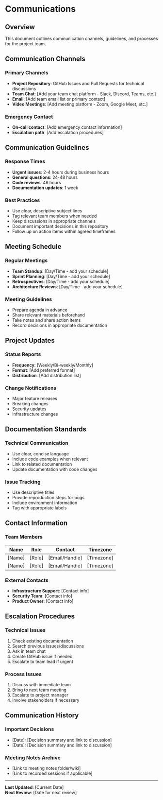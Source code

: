 # Communications

## Overview
This document outlines communication channels, guidelines, and processes for the project team.

## Communication Channels

### Primary Channels
- **Project Repository**: GitHub Issues and Pull Requests for technical discussions
- **Team Chat**: [Add your team chat platform - Slack, Discord, Teams, etc.]
- **Email**: [Add team email list or primary contact]
- **Video Meetings**: [Add meeting platform - Zoom, Google Meet, etc.]

### Emergency Contact
- **On-call contact**: [Add emergency contact information]
- **Escalation path**: [Add escalation procedures]

## Communication Guidelines

### Response Times
- **Urgent issues**: 2-4 hours during business hours
- **General questions**: 24-48 hours
- **Code reviews**: 48 hours
- **Documentation updates**: 1 week

### Best Practices
- Use clear, descriptive subject lines
- Tag relevant team members when needed
- Keep discussions in appropriate channels
- Document important decisions in this repository
- Follow up on action items within agreed timeframes

## Meeting Schedule

### Regular Meetings
- **Team Standup**: [Day/Time - add your schedule]
- **Sprint Planning**: [Day/Time - add your schedule]
- **Retrospectives**: [Day/Time - add your schedule]
- **Architecture Reviews**: [Day/Time - add your schedule]

### Meeting Guidelines
- Prepare agenda in advance
- Share relevant materials beforehand
- Take notes and share action items
- Record decisions in appropriate documentation

## Project Updates

### Status Reports
- **Frequency**: [Weekly/Bi-weekly/Monthly]
- **Format**: [Add preferred format]
- **Distribution**: [Add distribution list]

### Change Notifications
- Major feature releases
- Breaking changes
- Security updates
- Infrastructure changes

## Documentation Standards

### Technical Communication
- Use clear, concise language
- Include code examples when relevant
- Link to related documentation
- Update documentation with code changes

### Issue Tracking
- Use descriptive titles
- Provide reproduction steps for bugs
- Include environment information
- Tag with appropriate labels

## Contact Information

### Team Members
| Name | Role | Contact | Timezone |
|------|------|---------|----------|
| [Name] | [Role] | [Email/Handle] | [Timezone] |
| [Name] | [Role] | [Email/Handle] | [Timezone] |

### External Contacts
- **Infrastructure Support**: [Contact info]
- **Security Team**: [Contact info]
- **Product Owner**: [Contact info]

## Escalation Procedures

### Technical Issues
1. Check existing documentation
2. Search previous issues/discussions
3. Ask in team chat
4. Create GitHub issue if needed
5. Escalate to team lead if urgent

### Process Issues
1. Discuss with immediate team
2. Bring to next team meeting
3. Escalate to project manager
4. Involve stakeholders if necessary

## Communication History

### Important Decisions
- [Date]: [Decision summary and link to discussion]
- [Date]: [Decision summary and link to discussion]

### Meeting Notes Archive
- [Link to meeting notes folder/wiki]
- [Link to recorded sessions if applicable]

---

**Last Updated**: [Current Date]  
**Next Review**: [Date for next review]